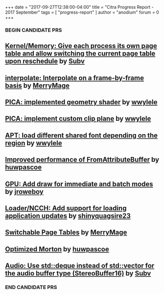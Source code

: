 +++
date = "2017-09-27T12:38:00-04:00"
title = "Citra Progress Report - 2017 September"
tags = [ "progress-report" ]
author = "anodium"
forum = 0
+++

### BEGIN CANDIDATE PRS

## [Kernel/Memory: Give each process its own page table and allow switching the current page table upon reschedule](https://github.com/citra-emu/citra/pull/2842) by [Subv](https://github.com/Subv)

## [interpolate: Interpolate on a frame-by-frame basis](https://github.com/citra-emu/citra/pull/2858) by [MerryMage](https://github.com/MerryMage)
## [PICA: implemented geometry shader](https://github.com/citra-emu/citra/pull/2865) by [wwylele](https://github.com/wwylele)
## [PICA: implement custom clip plane](https://github.com/citra-emu/citra/pull/2900) by [wwylele](https://github.com/wwylele)
## [APT: load different shared font depending on the region](https://github.com/citra-emu/citra/pull/2915) by [wwylele](https://github.com/wwylele)
## [Improved performance of FromAttributeBuffer](https://github.com/citra-emu/citra/pull/2933) by [huwpascoe](https://github.com/huwpascoe)

## [GPU: Add draw for immediate and batch modes](https://github.com/citra-emu/citra/pull/2921) by [jroweboy](https://github.com/jroweboy)
## [Loader/NCCH: Add support for loading application updates](https://github.com/citra-emu/citra/pull/2927) by [shinyquagsire23](https://github.com/shinyquagsire23)

## [Switchable Page Tables](https://github.com/citra-emu/citra/pull/2952) by [MerryMage](https://github.com/MerryMage)
## [Optimized Morton](https://github.com/citra-emu/citra/pull/2951) by [huwpascoe](https://github.com/huwpascoe)

## [Audio: Use std::deque instead of std::vector for the audio buffer type (StereoBuffer16)](https://github.com/citra-emu/citra/pull/2958) by [Subv](https://github.com/Subv)

### END CANDIDATE PRS
